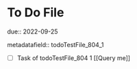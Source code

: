 # To Do File

due:: 2022-09-25

metadatafield:: todoTestFile_804_1

- [ ] Task of todoTestFile_804 1 [[Query me]]
